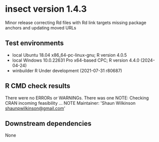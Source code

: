 # insect version 1.4.3

Minor release correcting Rd files with Rd link targets missing package anchors and updating moved URLs


## Test environments

 * local Ubuntu 18.04 x86_64-pc-linux-gnu; R version 4.0.5
 * local Windows 10.0.22631 Pro x64-based CPC; R version 4.4.0 (2024-04-24)
 * winbuilder R Under development (2021-07-31 r80687)

## R CMD check results

There were no ERRORs or WARNINGs. There was one NOTE: Checking CRAN incoming feasibility ... NOTE Maintainer: 'Shaun Wilkinson <shaunpwilkinson@gmail.com>'

## Downstream dependencies

None
